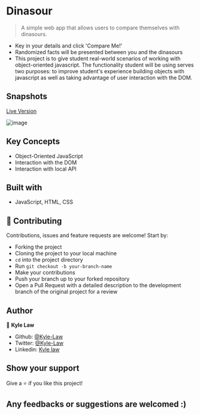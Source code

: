 # Dinasour

> A simple web app that allows users to compare themselves with dinasours.

- Key in your details and click 'Compare Me!'
- Randomized facts will be presented between you and the dinasours
- This project is to give student real-world scenarios of working with object-oriented javascript. The functionality student will be using serves two purposes: to improve student's experience building objects with javascript as well as taking advantage of user interaction with the DOM.

## Snapshots

[Live Version]()

![image](https://user-images.githubusercontent.com/55923773/87528590-4ad95900-c6c0-11ea-9208-e1d6a0f31a5b.png)

## Key Concepts

- Object-Oriented JavaScript
- Interaction with the DOM
- Interaction with local API

## Built with

- JavaScript, HTML, CSS

## 🤝 Contributing

Contributions, issues and feature requests are welcome! Start by:

- Forking the project
- Cloning the project to your local machine
- `cd` into the project directory
- Run `git checkout -b your-branch-name`
- Make your contributions
- Push your branch up to your forked repository
- Open a Pull Request with a detailed description to the development branch of the original project for a review

## Author

👤 **Kyle Law**

- Github: [@Kyle-Law](https://github.com/Kyle-Law)
- Twitter: [@Kyle-Law](https://twitter.com/ZhunKhing)
- Linkedin: [Kyle law](https://www.linkedin.com/in/kyle-lawzhunkhing/)

## Show your support

Give a ⭐️ if you like this project!

## Any feedbacks or suggestions are welcomed :)
